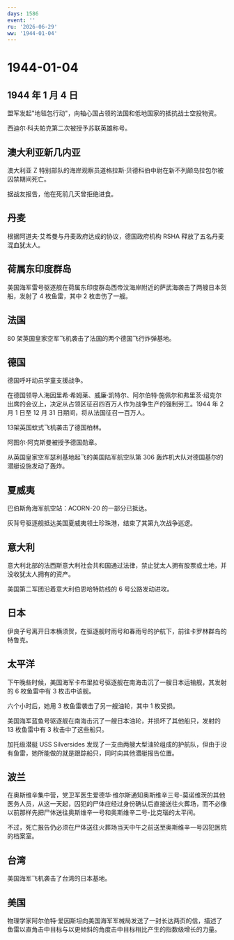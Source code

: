 ```yaml
---
days: 1586
event: ''
ru: '2026-06-29'
ww: '1944-01-04'
---
```


# 1944-01-04

## 1944 年 1 月 4 日

盟军发起"地毯包行动"，向轴心国占领的法国和低地国家的抵抗战士空投物资。

西迪尔·科夫帕克第二次被授予苏联英雄称号。

## 澳大利亚新几内亚

澳大利亚 Z
特别部队的海岸观察员道格拉斯·贝德科伯中尉在新不列颠岛拉包尔被囚禁期间死亡。

据战友报告，他在死前几天曾拒绝进食。

## 丹麦

根据阿道夫·艾希曼与丹麦政府达成的协议，德国政府机构 RSHA
释放了五名丹麦混血犹太人。

## 荷属东印度群岛

美国海军雷号驱逐舰在荷属东印度群岛西帝汶海岸附近的萨武海袭击了两艘日本货船，发射了
4 枚鱼雷，其中 2 枚击伤了一艘。

## 法国

80 架英国皇家空军飞机袭击了法国的两个德国飞行炸弹基地。

## 德国

德国呼吁动员学童支援战争。

在德国领导人海因里希·希姆莱、威廉·凯特尔、阿尔伯特·施佩尔和弗里茨·绍克尔出席的会议上，决定从占领区征召四百万人作为战争生产的强制劳工。1944
年 2 月 1 日至 12 月 31 日期间，将从法国征召一百万人。

13架英国蚊式飞机袭击了德国柏林。

阿图尔·阿克斯曼被授予德国勋章。

从英国皇家空军瑟利基地起飞的美国陆军航空队第 306
轰炸机大队对德国基尔的潜艇设施发动了轰炸。

## 夏威夷

巴伯斯角海军航空站：ACORN-20 的一部分已抵达。

灰背号驱逐舰抵达美国夏威夷领土珍珠港，结束了其第九次战争巡逻。

## 意大利

意大利北部的法西斯意大利社会共和国通过法律，禁止犹太人拥有股票或土地，并没收犹太人拥有的资产。

美国第二军团沿着意大利伯恩哈特防线的 6 号公路发动进攻。

## 日本

伊良子号离开日本横须贺，在驱逐舰时雨号和春雨号的护航下，前往卡罗林群岛的特鲁克。

## 太平洋

下午晚些时候，美国海军卡布里拉号驱逐舰在南海击沉了一艘日本运输舰，其发射的
6 枚鱼雷中有 3 枚击中该舰。

六个小时后，她用 3 枚鱼雷袭击了另一艘油轮，其中 1 枚受损。

美国海军蓝鱼号驱逐舰在南海击沉了一艘日本油轮，并损坏了其他船只，发射的
13 枚鱼雷中有 3 枚击中了这些船只。

加托级潜艇 USS Silversides
发现了一支由两艘大型油轮组成的护航队，但由于没有鱼雷，她所能做的就是跟踪船只，同时向其他潜艇报告位置。

## 波兰

在奥斯维辛集中营，党卫军医生爱德华·维尔斯通知奥斯维辛三号-莫诺维茨的其他医务人员，从这一天起，囚犯的尸体应经过身份确认后直接送往火葬场，而不必像以前那样先把尸体送往奥斯维辛一号和奥斯维辛二号-比克瑙的太平间。

不过，死亡报告仍必须在尸体送往火葬场当天中午之前送至奥斯维辛一号囚犯医院的档案室。

## 台湾

美国海军飞机袭击了台湾的日本基地。

## 美国

物理学家阿尔伯特·爱因斯坦向美国海军军械局发送了一封长达两页的信，描述了鱼雷以直角击中目标与以更倾斜的角度击中目标相比产生的指数级增长的力量。